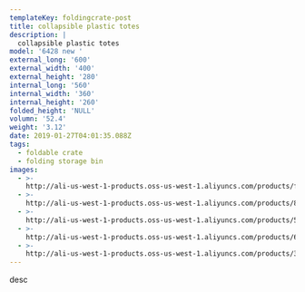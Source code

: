 ```yaml
---
templateKey: foldingcrate-post
title: collapsible plastic totes
description: |
  collapsible plastic totes
model: '6428 new '
external_long: '600'
external_width: '400'
external_height: '280'
internal_long: '560'
internal_width: '360'
internal_height: '260'
folded_height: 'NULL'
volumn: '52.4'
weight: '3.12'
date: 2019-01-27T04:01:35.088Z
tags:
  - foldable crate
  - folding storage bin
images:
  - >-
    http://ali-us-west-1-products.oss-us-west-1.aliyuncs.com/products/fe65a0e751dd41768c4c6593af2f44f7.JPG
  - >-
    http://ali-us-west-1-products.oss-us-west-1.aliyuncs.com/products/89e96f61dd0e465eb7e25634fc36f5f8.JPG
  - >-
    http://ali-us-west-1-products.oss-us-west-1.aliyuncs.com/products/515b49499e5648e6837432ff0a48c356.JPG
  - >-
    http://ali-us-west-1-products.oss-us-west-1.aliyuncs.com/products/644efa5d65264cba86c8af6b38354e8a.JPG
  - >-
    http://ali-us-west-1-products.oss-us-west-1.aliyuncs.com/products/34c70f8d111143f091482fcfe51f0142.JPG
---
```

desc
